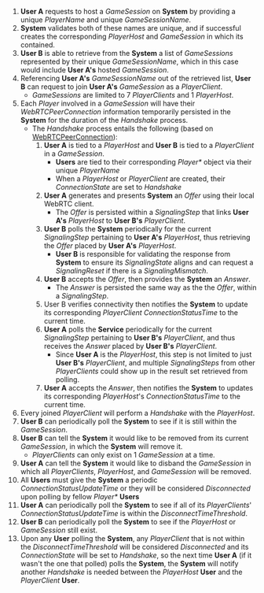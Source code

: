 1. **User A** requests to host a *GameSession* on **System** by providing a unique *PlayerName* and unique *GameSessionName*.
2. **System** validates both of these names are unique, and if successful creates the corresponding *PlayerHost* and *GameSession* in which its contained.
3. **User B** is able to retrieve from the **System** a list of *GameSessions* represented by their unique *GameSessionName*, which in this case would include **User A's** hosted *GameSession*.
4. Referencing **User A's** *GameSessionName* out of the retrieved list, **User B** can request to join **User A's** *GameSession* as a *PlayerClient*.
	- *GameSessions* are limited to 7 *PlayerClients* and 1 *PlayerHost*.
5. Each *Player* involved in a *GameSession* will have their *WebRTCPeerConnection* information temporarily persisted in the **System** for the duration of the *Handshake* process. 
	- The *Handshake* process entails the following (based on [WebRTCPeerConnection](https://docs.godotengine.org/en/stable/classes/class_webrtcpeerconnection.html#class-webrtcpeerconnection)):
		1.  **User A** is tied to a *PlayerHost* and **User B** is tied to a *PlayerClient* in a *GameSession*.
			- **Users** are tied to their corresponding *Player\** object via their unique *PlayerName*
			- When a *PlayerHost* or *PlayerClient* are created, their *ConnectionState* are set to *Handshake*
		1. **User A** generates and presents **System** an *Offer* using their local WebRTC client.
			- The *Offer* is persisted within a *SignalingStep* that links **User A's** *PlayerHost* to **User B's** *PlayerClient*.
		2. **User B** polls the **System** periodically for the current *SignalingStep* pertaining to **User A's** *PlayerHost*, thus retrieving the *Offer* placed by **User A's** *PlayerHost*.
			- **User B** is responsible for validating the response from **System** to ensure its *SignalingState* aligns and can request a *SignalingReset* if there is a *SignalingMismatch*.
		3. **User B** accepts the *Offer*, then provides the **System** an *Answer*.
			- The *Answer* is persisted the same way as the the *Offer*, within a *SignalingStep*.
		4. User B verifies connectivity then notifies the **System** to update its corresponding *PlayerClient* *ConnectionStatusTime* to the current time. 
		5. **User A** polls the **Service** periodically for the current *SignalingStep* pertaining to **User B's** *PlayerClient*, and thus receives the *Answer* placed by **User B's** *PlayerClient*.
			- Since **User A** is the *PlayerHost*, this step is not limited to just **User B's** *PlayerClient*, and multiple *SignalingSteps* from other *PlayerClients* could show up in the result set retrieved from polling.
		6. **User A** accepts the *Answer*, then notifies the **System** to updates its corresponding *PlayerHost*'s *ConnectionStatusTime* to the current time.
6. Every joined *PlayerClient* will perform a *Handshake* with the *PlayerHost*.
10. **User B** can periodically poll the **System** to see if it is still within the *GameSession*. 
11. **User B** can tell the **System** it would like to be removed from its current *GameSession*, in which the **System** will remove it.
	- *PlayerClients* can only exist on 1 *GameSession* at a time. 
12. **User A** can tell the **System** it would like to disband the *GameSession* in which all *PlayerClients*, *PlayerHost*, and *GameSession* will be removed.
7. All **Users** must give the **System** a periodic *ConnectionStatusUpdateTime* or they will be considered *Disconnected* upon polling by fellow *Player\** **Users**
7. **User A** can periodically poll the **System** to see if all of its *PlayerClients*' *ConnectionStatusUpdateTime* is within the *DisconnectTimeThreshold*.
8. **User B** can periodically poll the **System** to see if the *PlayerHost* or *GameSession* still exist.
9. Upon any **User** polling the **System**, any *PlayerClient* that is not within the *DisconnectTimeThreshold* will be considered *Disconnected* and its *ConnectionState* will be set to *Handshake*, so the next time **User A** (if it wasn't the one that polled) polls the **System**, the **System** will notify another *Handshake* is needed between the *PlayerHost* **User** and the *PlayerClient* **User**.  
